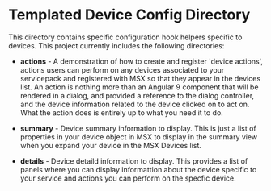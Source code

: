 # Templated Device Config Directory
This directory contains specific configuration hook helpers specific to devices.  This project currently includes the following directories:

* **actions** - A demonstration of how to create and register 'device actions', actions users can perform on any devices associated to your servicepack and registered with MSX so that they appear in the devices list.  An action is nothing more than an Angular 9 component that will be rendered in a dialog, and provided a reference to the dialog controller, and the device information related to the device clicked on to act on.  What the action does is entirely up to what you need it to do.

* **summary** - Device summary information to display.  This is just a list of properties in your device object in MSX to display in the summary view when you expand your device in the MSX Devices list.

* **details** - Device detaild information to display.  This provides a list of panels where you can display informattion about the device specific to your service and actions you can perform on the specfic device.